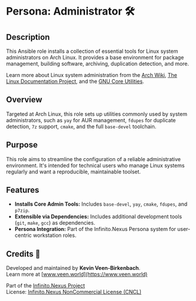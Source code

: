 # Persona: Administrator 🛠️

## Description

This Ansible role installs a collection of essential tools for Linux system administrators on Arch Linux. It provides a base environment for package management, building software, archiving, duplication detection, and more.

Learn more about Linux system administration from the [Arch Wiki](https://wiki.archlinux.org/title/System_administration), [The Linux Documentation Project](https://tldp.org/), and the [GNU Core Utilities](https://www.gnu.org/software/coreutils/).

## Overview

Targeted at Arch Linux, this role sets up utilities commonly used by system administrators, such as `yay` for AUR management, `fdupes` for duplicate detection, `7z` support, `cmake`, and the full `base-devel` toolchain.

## Purpose

This role aims to streamline the configuration of a reliable administrative environment. It's intended for technical users who manage Linux systems regularly and want a reproducible, maintainable toolset.

## Features

- **Installs Core Admin Tools:** Includes `base-devel`, `yay`, `cmake`, `fdupes`, and `p7zip`.
- **Extensible via Dependencies:** Includes additional development tools (`git`, `make`, `gcc`) as dependencies.
- **Persona Integration:** Part of the Infinito.Nexus Persona system for user-centric workstation roles.

## Credits 📝

Developed and maintained by **Kevin Veen-Birkenbach**.  
Learn more at [www.veen.world](https://www.veen.world)

Part of the [Infinito.Nexus Project](https://s.infinito.nexus/code)  
License: [Infinito.Nexus NonCommercial License (CNCL)](https://s.infinito.nexus/license)
